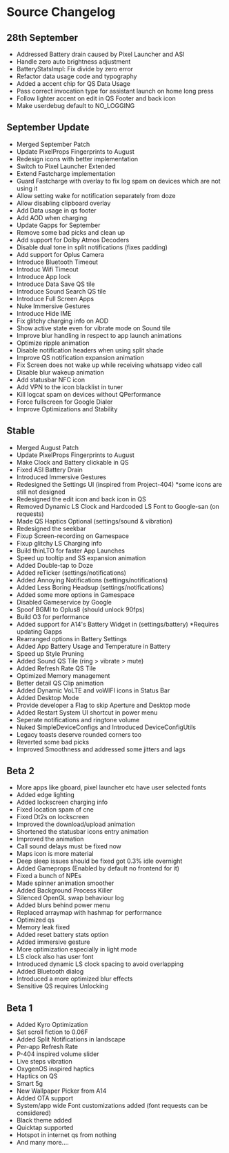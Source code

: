 # Source Changelog #

## 28th September ##
- Addressed Battery drain caused by Pixel Launcher and ASI
- Handle zero auto brightness adjustment
- BatteryStatsImpl: Fix divide by zero error
- Refactor data usage code and typography
- Added a accent chip for QS Data Usage
- Pass correct invocation type for assistant launch on home long press
- Follow lighter accent on edit in QS Footer and back icon
- Make userdebug default to NO_LOGGING

## September Update ##
- Merged September Patch
- Update PixelProps Fingerprints to August
- Redesign icons with better implementation
- Switch to Pixel Launcher Extended
- Extend Fastcharge implementation
- Guard Fastcharge with overlay to fix log spam on devices which are not using it
- Allow setting wake for notification separately from doze
- Allow disabling clipboard overlay
- Add Data usage in qs footer
- Add AOD when charging
- Update Gapps for September
- Remove some bad picks and clean up
- Add support for Dolby Atmos Decoders
- Disable dual tone in split notifications (fixes padding)
- Add support for Oplus Camera
- Introduce Bluetooth Timeout
- Introduc Wifi Timeout
- Introduce App lock
- Introduce Data Save QS tile
- Introduce Sound Search QS tile
- Introduce Full Screen Apps
- Nuke Immersive Gestures
- Introduce Hide IME
- Fix glitchy charging info on AOD
- Show active state even for vibrate mode on Sound tile
- Improve blur handling in respect to app launch animations
- Optimize ripple animation
- Disable notification headers when using split shade
- Improve QS notification expansion animation
- Fix Screen does not wake up while receiving whatsapp video call
- Disable blur wakeup animation
- Add statusbar NFC icon
- Add VPN to the icon blacklist in tuner
- Kill logcat spam on devices without QPerformance
- Force fullscreen for Google Dialer
- Improve Optimizations and Stability

## Stable ##
- Merged August Patch
- Update PixelProps Fingerprints to August
- Make Clock and Battery clickable in QS
- Fixed ASI Battery Drain
- Introduced Immersive Gestures
- Redesigned the Settings UI (inspired from Project-404) *some icons are still not designed
- Redesigned the edit icon and back icon in QS
- Removed Dynamic LS Clock and Hardcoded LS Font to Google-san (on requests)
- Made QS Haptics Optional (settings/sound & vibration)
- Redesigned the seekbar
- Fixup Screen-recording on Gamespace
- Fixup glitchy LS Charging info
- Build thinLTO for faster App Launches
- Speed up tooltip and SS expansion animation
- Added Double-tap to Doze
- Added reTicker (settings/notifications)
- Added Annoying Notifications (settings/notifications)
- Added Less Boring Headsup (settings/notifications)
- Added some more options in Gamespace
- Disabled Gameservice by Google
- Spoof BGMI to Oplus8 (should unlock 90fps)
- Build O3 for performance
- Added support for A14's Battery Widget in (settings/battery) *Requires updating Gapps
- Rearranged options in Battery Settings
- Added App Battery Usage and Temperature in Battery
- Speed up Style Pruning
- Added Sound QS Tile (ring > vibrate > mute)
- Added Refresh Rate QS Tile
- Optimized Memory management
- Better detail QS Clip animation
- Added Dynamic VoLTE and voWIFI icons in Status Bar
- Added Desktop Mode
- Provide developer a Flag to skip Aperture and Desktop mode
- Added Restart System UI shortcut in power menu
- Seperate notifications and ringtone volume
- Nuked SimpleDeviceConfigs and Introduced DeviceConfigUtils
- Legacy toasts deserve rounded corners too
- Reverted some bad picks
- Improved Smoothness and addressed some jitters and lags

## Beta 2 ##
- More apps like gboard, pixel launcher etc have user selected fonts
- Added edge lighting
- Added lockscreen charging info
- Fixed location spam of cne
- Fixed Dt2s on lockscreen
- Improved the download/upload animation
- Shortened the statusbar icons entry animation
- Improved the animation
- Call sound delays must be fixed now
- Maps icon is more material
- Deep sleep issues should be fixed got 0.3% idle overnight
- Added Gameprops (Enabled by default no frontend for it)
- Fixed a bunch of NPEs
- Made spinner animation smoother
- Added Background Process Killer
- Silenced OpenGL swap behaviour log
- Added blurs behind power menu
- Replaced arraymap with hashmap for performance
- Optimized qs
- Memory leak fixed
- Added reset battery stats option
- Added immersive gesture
- More optimization especially in light mode
- LS clock also has user font
- Introduced dynamic LS clock spacing to avoid overlapping
- Added Bluetooth dialog
- Introduced a more optimized blur effects
- Sensitive QS requires Unlocking

## Beta 1 ##
- Added Kyro Optimization
- Set scroll fiction to 0.06F
- Added Split Notifications in landscape
- Per-app Refresh Rate
- P-404 inspired volume slider
- Live steps vibration
- OxygenOS inspired haptics
- Haptics on QS
- Smart 5g
- New Wallpaper Picker from A14
- Added OTA support
- System/app wide Font customizations added (font requests can be considered)
- Black theme added
- Quicktap supported
- Hotspot in internet qs from nothing
- And many more....
